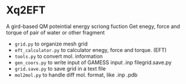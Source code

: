 # Xq2EFT
A gird-based QM poteintial energy scriong fuction
Get enegy, force and torque of pair of water or other fragment

- `grid.py` to organize mesh grid  
- `eft_calculator.py` to calculator enegy, force and torque. (EFT)   
- `tools.py` to convert mol. information
- `gen_coors.py` to write input of GAMESS input .inp filegrid.save.py  
- `grid.save.py` to save grid in a text file  
- `mol2mol.py` to handle diff mol. format, like .inp .pdb  
